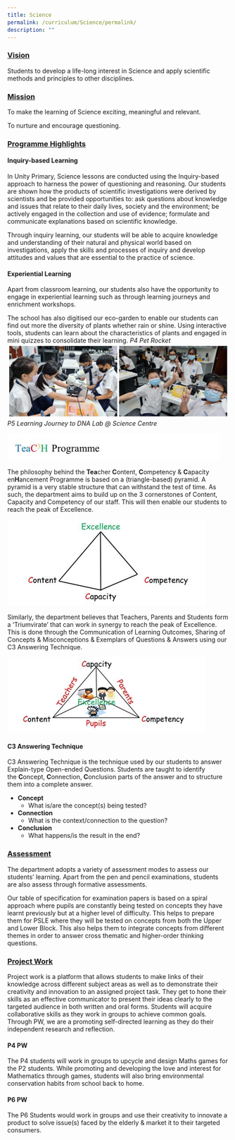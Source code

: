 ```yaml
---
title: Science
permalink: /curriculum/Science/permalink/
description: ""
---
```

### **<u>Vision</u>**

Students to develop a life-long interest in Science and apply scientific methods and principles to other disciplines.

### **<u>Mission</u>**

To make the learning of Science exciting, meaningful and relevant.

To nurture and encourage questioning.

### **<u>Programme Highlights</u>**
#### **Inquiry-based Learning**

In Unity Primary, Science lessons are conducted using the Inquiry-based approach to harness the power of questioning and reasoning. Our students are shown how the products of scientific investigations were derived by scientists and be provided opportunities to: ask questions about knowledge and issues that relate to their daily lives, society and the environment; be actively engaged in the collection and use of evidence; formulate and communicate explanations based on scientific knowledge.

Through inquiry learning, our students will be able to acquire knowledge and understanding of their natural and physical world based on investigations, apply the skills and processes of inquiry and develop attitudes and values that are essential to the practice of science.

#### **Experiential Learning**

Apart from classroom learning, our students also have the opportunity to engage in experiential learning such as through learning journeys and enrichment workshops.  

The school has also digitised our eco-garden to enable our students can find out more the diversity of plants whether rain or shine. Using interactive tools, students can learn about the characteristics of plants and engaged in mini quizzes to consolidate their learning.
*P4 Pet Rocket*
![](/images/Curriculum/2023/SCI/P5%20LJ%20DNA.jpg)
*P5 Learning Journey to DNA Lab @ Science Centre*

![](/images/Science3.png)

The philosophy behind the **Tea**cher **C**ontent, **C**ompetency & **C**apacity en**H**ancement Programme is based on a (triangle-based) pyramid. A pyramid is a very stable structure that can withstand the test of time. As such, the department aims to build up on the 3 cornerstones of Content, Capacity and Competency of our staff. This will then enable our students to reach the peak of Excellence.

![](/images/Science4.jpeg)

Similarly, the department believes that Teachers, Parents and Students form a ‘Triumvirate’ that can work in synergy to reach the peak of Excellence. This is done through the Communication of Learning Outcomes, Sharing of Concepts & Misconceptions & Exemplars of Questions & Answers using our C3 Answering Technique.

![](/images/Science5.jpeg)

#### C3 Answering Technique

C3 Answering Technique is the technique used by our students to answer Explain-type Open-ended Questions. Students are taught to identify the **C**oncept, **C**onnection, **C**onclusion parts of the answer and to structure them into a complete answer.

*   **Concept**
    *   What is/are the concept(s) being tested?
*   **Connection**
    *   What is the context/connection to the question?
*   **Conclusion**
    *   What happens/is the result in the end?


### **<u>Assessment</u>**

The department adopts a variety of assessment modes to assess our students’ learning. Apart from the pen and pencil examinations, students are also assess through formative assessments.

Our table of specification for examination papers is based on a spiral approach where pupils are constantly being tested on concepts they have learnt previously but at a higher level of difficulty. This helps to prepare them for PSLE where they will be tested on concepts from both the Upper and Lower Block. This also helps them to integrate concepts from different themes in order to answer cross thematic and higher-order thinking questions.

### **<u>Project Work</u>**
Project work is a platform that allows students to make links of their knowledge across different subject areas as well as to demonstrate their creativity and innovation to an assigned project task. They get to hone their skills as an effective communicator to present their ideas clearly to the targeted audience in both written and oral forms. Students will acquire collaborative skills as they work in groups to achieve common goals. Through PW, we are a promoting self-directed learning as they do their independent research and reflection.

#### P4 PW
The P4 students will work in groups to upcycle and design Maths games for the P2 students. While promoting and developing the love and interest for Mathematics through games, students will also bring environmental conservation habits from school back to home.

#### P6 PW
The P6 Students would work in groups and use their creativity to innovate a product to solve issue(s) faced by the elderly & market it to their targeted consumers.